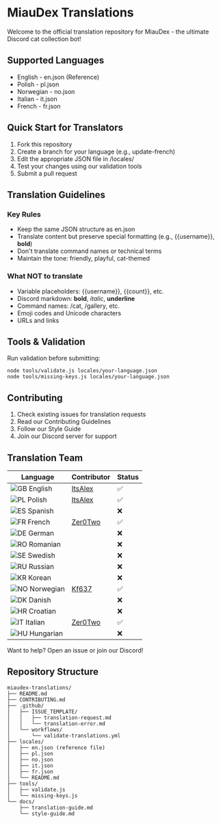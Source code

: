 # MiauDex Translations

Welcome to the official translation repository for MiauDex - the ultimate Discord cat collection bot!

## Supported Languages

- English - en.json (Reference)
- Polish - pl.json 
- Norwegian - no.json
- Italian - it.json
- French - fr.json

## Quick Start for Translators

1. Fork this repository
2. Create a branch for your language (e.g., update-french)
3. Edit the appropriate JSON file in /locales/
4. Test your changes using our validation tools
5. Submit a pull request

## Translation Guidelines

### Key Rules
- Keep the same JSON structure as en.json
- Translate content but preserve special formatting (e.g., {{username}}, **bold**)
- Don't translate command names or technical terms
- Maintain the tone: friendly, playful, cat-themed

### What NOT to translate
- Variable placeholders: {{username}}, {{count}}, etc.
- Discord markdown: **bold**, *italic*, __underline__
- Command names: /cat, /gallery, etc.
- Emoji codes and Unicode characters
- URLs and links

## Tools & Validation

Run validation before submitting:
```
node tools/validate.js locales/your-language.json
node tools/missing-keys.js locales/your-language.json
```

## Contributing

1. Check existing issues for translation requests
2. Read our Contributing Guidelines
3. Follow our Style Guide
4. Join our Discord server for support

## Translation Team

| Language       | Contributor | Status |
|----------------|-------------|--------|
| ![GB](https://flagcdn.com/16x12/gb.png) English    | [ItsAlex](https://github.com/ItsAlexIK) | ✅ |
| ![PL](https://flagcdn.com/16x12/pl.png) Polish     | [ItsAlex](https://github.com/ItsAlexIK) | ✅ |
| ![ES](https://flagcdn.com/16x12/es.png) Spanish    |             | ❌ |
| ![FR](https://flagcdn.com/16x12/fr.png) French     | [Zer0Two](https://github.com/NotZer0Two) | ✅ |
| ![DE](https://flagcdn.com/16x12/de.png) German     |             | ❌ |
| ![RO](https://flagcdn.com/16x12/ro.png) Romanian   |             | ❌ |
| ![SE](https://flagcdn.com/16x12/se.png) Swedish    |             | ❌ |
| ![RU](https://flagcdn.com/16x12/ru.png) Russian    |             | ❌ |
| ![KR](https://flagcdn.com/16x12/kr.png) Korean     |             | ❌ |
| ![NO](https://flagcdn.com/16x12/no.png) Norwegian  | [Kf637](https://github.com/Kf637) | ✅ |
| ![DK](https://flagcdn.com/16x12/dk.png) Danish     |             | ❌ |
| ![HR](https://flagcdn.com/16x12/hr.png) Croatian   |             | ❌ |
| ![IT](https://flagcdn.com/16x12/it.png) Italian    | [Zer0Two](https://github.com/NotZer0Two) | ✅ |
| ![HU](https://flagcdn.com/16x12/hu.png) Hungarian  |             | ❌ |

Want to help? Open an issue or join our Discord!

## Repository Structure

```
miaudex-translations/
├── README.md
├── CONTRIBUTING.md
├── .github/
│   ├── ISSUE_TEMPLATE/
│   │   ├── translation-request.md
│   │   └── translation-error.md
│   └── workflows/
│       └── validate-translations.yml
├── locales/
│   ├── en.json (reference file)
│   ├── pl.json
│   ├── no.json
│   ├── it.json
│   ├── fr.json
│   └── README.md
├── tools/
│   ├── validate.js
│   └── missing-keys.js
└── docs/
    ├── translation-guide.md
    └── style-guide.md
```